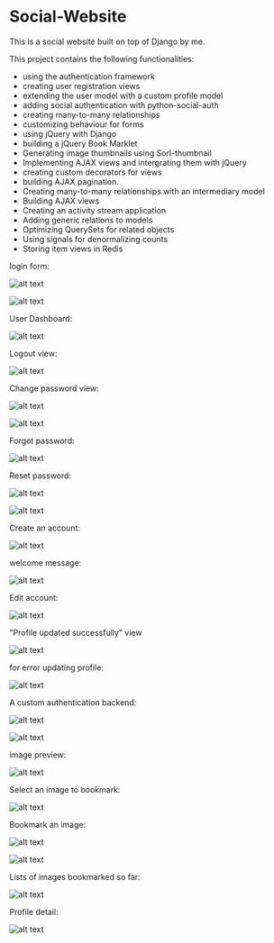 # Social-Website
This is a social website built on top of Django by me.

This project contains the following functionalities:

  - using the authentication framework
  - creating user registration views
  - extending the user model with a custom profile model
  - adding social authentication with python-social-auth
  - creating many-to-many relationships
  - customizing behaviour for forms
  - using jQuery with Django
  - building a jQuery Book Marklet
  - Generating image thumbnails using Sorl-thumbnail
  - Implementing AJAX views and intergrating them with jQuery
  - creating custom decorators for views
  - building AJAX pagination.
  - Creating many-to-many relationships with an intermediary model
  - Building AJAX views
  - Creating an activity stream application
  - Adding generic relations to models
  - Optimizing QuerySets for related objects
  - Using signals for denormalizing counts
  - Storing item views in Redis
 
 login form:
 
 ![alt text](https://github.com/yoshi2095/Social-Website/blob/master/bookmarks/images/project_images/image.W0ZMZY.png)
 
 ![alt text](https://github.com/yoshi2095/Social-Website/blob/master/bookmarks/images/project_images/image.AQFVZY.png)
 
 User Dashboard:
 
 ![alt text](https://github.com/yoshi2095/Social-Website/blob/master/bookmarks/images/project_images/image.4PVLZY.png)
 
 Logout view:
 
 ![alt text](https://github.com/yoshi2095/Social-Website/blob/master/bookmarks/images/project_images/image.Q5UIZY.png)

 Change password view:
 
 ![alt text](https://github.com/yoshi2095/Social-Website/blob/master/bookmarks/images/project_images/image.WDECZY.png)
 
 ![alt text](https://github.com/yoshi2095/Social-Website/blob/master/bookmarks/images/project_images/image.6J2PZY.png)
 
 Forgot password:
 
 ![alt text](https://github.com/yoshi2095/Social-Website/blob/master/bookmarks/images/project_images/image.S9YJZY.png)
 
 Reset password:
 
 ![alt text](https://github.com/yoshi2095/Social-Website/blob/master/bookmarks/images/project_images/image.A0BVZY.png)
 
 ![alt text](https://github.com/yoshi2095/Social-Website/blob/master/bookmarks/images/project_images/image.6SORZY.png)
 
 Create an account:
 
 ![alt text](https://github.com/yoshi2095/Social-Website/blob/master/bookmarks/images/project_images/image.5ZWVZY.png)
 
 welcome message:
 
 ![alt text](https://github.com/yoshi2095/Social-Website/blob/master/bookmarks/images/project_images/image.LPAHZY.png)
 
 Edit account:
 
 ![alt text](https://github.com/yoshi2095/Social-Website/blob/master/bookmarks/images/project_images/image.S2MJZY.png)
 
 "Profile updated successfully" view
 
 ![alt text](https://github.com/yoshi2095/Social-Website/blob/master/bookmarks/images/project_images/image.571AZY.png)
 
 for error updating profile:
 
 ![alt text](https://github.com/yoshi2095/Social-Website/blob/master/bookmarks/images/project_images/image.P48QZY.png)
 
 A custom authentication backend:
 
 ![alt text](https://github.com/yoshi2095/Social-Website/blob/master/bookmarks/images/project_images/image.ZQISZY.png)
 
 ![alt text](https://github.com/yoshi2095/Social-Website/blob/master/bookmarks/images/project_images/image.TX4BZY.png)
 
 image preview:
 
 ![alt text](https://github.com/yoshi2095/Social-Website/blob/master/bookmarks/images/project_images/image.Z9YFZY.png)
 
 Select an image to bookmark:
 
 ![alt text](https://github.com/yoshi2095/Social-Website/blob/master/bookmarks/images/project_images/image.S7SPZY.png)
 
 Bookmark an image:
 
 ![alt text](https://github.com/yoshi2095/Social-Website/blob/master/bookmarks/images/project_images/image.5GQIZY.png)
 
 ![alt text](https://github.com/yoshi2095/Social-Website/blob/master/bookmarks/images/project_images/image.KIBWZY.png)
 
 Lists of images bookmarked so far:
 
 ![alt text](https://github.com/yoshi2095/Social-Website/blob/master/bookmarks/images/project_images/image.MQXQZY.png)
 
 Profile detail:
 
 ![alt text](https://github.com/yoshi2095/Social-Website/blob/master/bookmarks/images/project_images/image.7MARZY.png)
 
 
 
